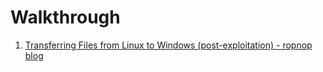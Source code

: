 # Walkthrough

1. [Transferring Files from Linux to Windows (post-exploitation) - ropnop blog](https://blog.ropnop.com/transferring-files-from-kali-to-windows/#smb)
